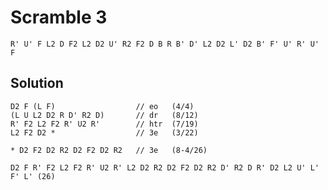 # Scramble 3

`R' U' F L2 D F2 L2 D2 U' R2 F2 D B R B' D' L2 D2 L' D2 B' F' U' R' U' F`

## Solution

```
D2 F (L F)                  // eo   (4/4)
(L U L2 D2 R D' R2 D)       // dr   (8/12)
R' F2 L2 F2 R' U2 R'        // htr  (7/19)
L2 F2 D2 *                  // 3e   (3/22)

* D2 F2 D2 R2 D2 F2 D2 R2   // 3e   (8-4/26)
```

`D2 F R' F2 L2 F2 R' U2 R' L2 D2 R2 D2 F2 D2 R2 D' R2 D R' D2 L2 U' L' F' L' (26)`
